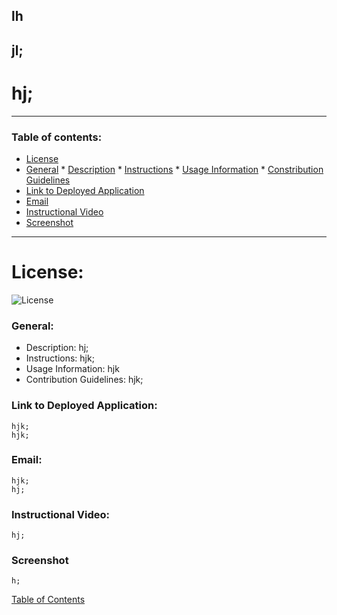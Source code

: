 ## lh

## jl;

# hj;

---

### Table of contents:
- [License](#license)
- [General](#general)
        * [Description](#description)
        * [Instructions](#instructions)
        * [Usage Information](#usage-information)
        * [Constribution Guidelines](#contribution-guidelines)
- [Link to Deployed Application](#link-to-deployed-application)
- [Email](#email)
- [Instructional Video](#instructional-video)
- [Screenshot](#screenshot)


---

# License:

   
   ![License](https://img.shields.io/badge/license--yellow.svg)

### General:

   * Description: hj;
   * Instructions: hjk;
   * Usage Information: hjk
   * Contribution Guidelines: hjk;
            
### Link to Deployed Application:

    hjk;
    hjk;

### Email:

    hjk;
    hj;

### Instructional Video:

    hj;
        
### Screenshot
    
    h;
    
[Table of Contents](#table-of-contents)
